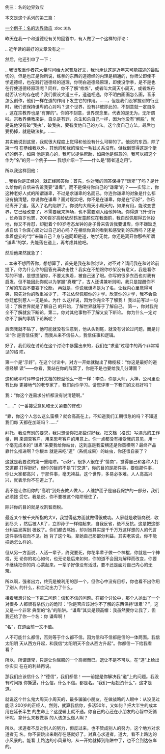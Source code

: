     
例三：名的边界效应

本文是这个系列的第三篇：

  [一个例子：名的边界效应](../软件构架设计/一个例子：名的边界效应.md)
  :doc:`无名`

昨天在我一个和道德经有关的回答中，有人做了一个这样的评论：

..
  近年读的最好的文章没有之一

然后，他还引申了一下：

..
  我很敬重作者花大量时间给大家普及好文，我也承认这是近年来可能描述的最贴
  切的，但是也正是你所说，练拳的东西的道德经的内理是相通的，你师父即使不
  学道德经，也在践行道德经的道理，你明白道德经原理，即使没学拳，是不是也
  在行使道德经原理呢？同样，你不了解“修炼”，或者叫大周天小周天，或者炼丹
  就否认它的存在呢？我们假设大道三千，道道相通，你不明白画画怎么画，音乐
  怎么创作，他们一样在道的作用下发生它的作用。……，但是我们没掌握别的行业
  时，我们该保持谦卑的心对吗？这个世界，没有非彼即此的，不刻意就一定自杀
  ，这在宗教界也是“有罪的”。你的不刻意，世界观念里，代表的是无为，无所谓
  啦。宗教界佛教来讲，自杀是有罪，杀生和杀自己一样，因为他没有“解脱”，就
  是说他没有破“我执”，破我执，要有度他自己的方法。这个度自己方法，最后也
  要扔掉，就是破法执。……

其实他说到这里，我就很大程度上觉得和他没有什么可聊的了。他说的东西，除了第一句
在恭维我以外，其他的和我的理论一毛钱关系没有。但我倒觉得这是个挺好的例子，如果
他是真心的，我可以提供帮助，如果他是假意的，我可以把这个作为“名”的另一个例子——
我想介绍一下——什么是“弱者道之用”。

所以我这样回他：

..
  我看你是正经的，就正经回答你：首先，你对我的回答保持了“谦卑”了吗？是什
  么给你的自信来告诉我要“谦卑”，而不是保持你自己的“谦卑”的？——实际上，你
  这种老好人式的所谓谦卑，不过是求谦卑的名而已。你连你谦卑的对象是什么都
  没有搞清楚，你说你在谦卑？面对现实吧，你不是在谦卑，你是在“示好”，你已
  经离开了道，落入了名的陷阱了。你说的大周天小周天的，如果有用，能改变世
  界，它已经改变了，不需要我来捧场，也不需要别人给他捧场。你得道飞升也行
  ，长命百岁也罢，200百岁高龄依然鹤发童颜怼在我面前，我自然佩服得五体投
  地，你又不肯怼，却挺着个60岁老态龙钟的身子骨来告诉我要谦卑，你不嫌缺乏
  点自信？你真心面对过自己的心吗？在相信你真的看到和感受到的东西吗？还是
  拿着虚妄的“学”来骗自己？身与道同即是道，绝学无忧，你还是离开你那些所谓
  “谦卑”的学，先能落在道上，再考虑其他吧。

然后他果然就急了：

..
  本来不想回答你，想想算了，首先是我在和你讨论，对不对？请问我在和讨论前
  提下，你为什么你的回答充满攻击性？我实在不想跟你吵架没有意义，我是看你
  写的不错，是想提醒你，不要太执着，被自己迷了眼。你写的很多东西也对我有
  启发，但不能因此你就以为掌握“真理”了，古人还讲兼听则明，我只是提醒你不
  了解的东西不要妄下论断。
  再就是，你说我谦卑是为了名，让我内心里觉得可笑，原先对你的敬重减少了，
  不过依然佩服你的才学。欣赏你的才学，我不会像你贬低别惹人一无是处。为什
  么这样说，因为你完全不了解我！ 我以前写过一句话：了解世界就是了解自己
  的开始，了解世界就等于了解自己。
  第一，你对我完全不了解就妄下断论，第二，你对其他事物不了解又妄下断论。
  你为什么一定对你不了解的事情下论断呢？

后面我就不贴了，他可能就没有注意到，他从头到尾，就没有讨论过问题，而是讨论“你
是否信任我”，而我从来不信任人，我信任事和逻辑。

好了，我们现在讨论在这个讨论中暴露出来的，我们在“求道”过程中的两个非常常见的陷
阱。

第一个是“示好”。在这个讨论中，对方一开始就抛出了橄榄枝：“你这是最好的道德经解
读”——你看，我站在你的阵营了，你是不是也要给我几分薄面？

这和我平时评审设计文档的模型他么一模一样：李总，你是大师，大神，公司里没有比你
更接地气的老专家了，我们向你学习。请您评审一下我们的文档好吗？

我：“你这个连需求分析都没有说清楚啊。”

“……”（一番接受意见和无关紧要的修改）

“靠，你这个人怎么这么蛮横？就会高高在上，不知道我们工期很急的吗？不知道我们每
天都在加班吗？……”

拜托，我没有别的要求，我只想请你把那些讨好我，把文档（格式）写漂亮的工作量，用
来调查客户，用来思考客户的用意上。你一点都没有接受我的意见，用一个毫无成本的“
谦卑”来要我给你站台，这到底是我蛮横还是你蛮横啊？最终产品靠什么推进啊？你根本
就是来吃“道”（系统成果）的蛀虫，你还很自豪了？

这就是我要说的第一重陷阱。“示好”。很多人很在乎“情商”，觉得自己和各种人打交道都
打得挺好，但你的目的不是“打交道”，你的目的是那件事，要做那件事，你让大家都高兴
，于那件事，毫无裨益。这个世界，多易必多难。人人高高兴兴，就表示你不在道上了。

我不是让你用你的“高明”到处去教人做人，人维护面子是自我保护的一部分，我们必须接
受它。我是说，你不要被这个陷阱缠住了。

除非你的目的就是收割智商税。

最近某个被千夫所指的大V，我觉得这方面就做得很成功。人家就是收智商税，收到尽头
，然后被人K了，立即孙子一样缩起来，自我反省，绝不反抗。这是把这部分利益发挥到
极致了。你们都去骂她，却对她其实是千千万万这样想的人的代言这件事情视而不见。她
背了这个垢，拿她自己那部分利益，其实老实说，你不能把她怎么样的。

但从另一方面说，人活一辈子，终究要死，你花半辈子做一个神棍，你就是一个神棍，无
论你的初心如何，也无论是后来如何，你的道不会因为解释而改变，你要不继续把你的内
心蒙起来，一辈子好像没有活过，要不还是面对自己内心的无奈。

所以啊，强者出力，终究是被利用的那一个，但你心中没有目标，你也看不出你用了别人
的什么，和主动出力了什么。
  
接着我想讨论一下第二问题：信和不信的问题。在那个讨论中，那个人抛出了一个对很多
人都很有杀伤力的诡辩：“你是否应该对你不了解的东西保持‘谦卑’？”，这又是一个非常
典型的“名”的陷阱。“谦卑”其实是顶高帽：我虽然要你让我了，但我还给了你一个名：你
谦卑啊！

“名”，在道面前一文不值。

人不可能什么都信，否则等于什么都不信。因为信和不信都是信的一体两面。我信太阳明
天从西方升起，和我信“太阳明天不会从西方升起”。你都信一下给我看看？

所以，所谓谦卑，只是让你屈服的一个高帽而已。退让不是不可以，在“道”上给出你实实
在在的利益再说。

那我们应该信什么？“德信”，我们都信！——前提是你解决我“道”上的问题。我没有时间跟
你撕逼，什么信，什么不信。都是名。“我们一起投资什么”，这才是道。

就说这个什么鬼大周天小周天的，最多骗骗小朋友，在做战略的人眼中：从没见过能活
200岁的正经人。然则，就算我信你，多活50年，又如何？把大半生的成本用在延长半生
的生命上？这逻辑上就不通。你自己的心还在小朋友的心智中死循环呢，拿什么来教做事
的人该怎么做人啊？

所以，求道者不反对别人的努力，但反过来，也不赞成别人的努力，这个地方对求道者无
名。你不要跳出来刷存在感就好了。对真心求道者，道大，看不上路边的小风景的。能看
上路边的小风景的，从一开始就掉到陷阱中了，也不会到达彼岸的。

